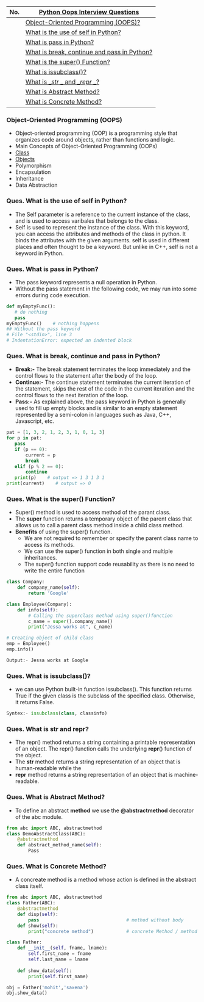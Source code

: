 |  No.  | [Python Oops Interview Questions](./7_oops/1_oops.md)                                          |
| :---: | ---------------------------------------------------------------------------------------------- |
|       | [Object-Oriented Programming (OOPS)?](#object-oriented-programming-oops)                       |
|       | [What is the use of self in Python?](#ques-what-is-the-use-of-self-in-python)                  |
|       | [What is pass in Python?](#ques-what-is-pass-in-python)                                        |
|       | [What is break, continue and pass in Python?](#ques-what-is-break-continue-and-pass-in-python) |
|       | [What is the super() Function?](#ques-what-is-the-super-function)                              |
|       | [What is issubclass()?](#ques-what-is-issubclass)                                              |
|       | [What is __str_ _ and __repr_ _?](#ques-what-is-str-and-repr)                                  |
|       | [What is Abstract Method?](#ques-what-is-abstract-method)                                      |
|       | [What is Concrete Method?](#ques-what-is-concrete-method)                                      |

### Object-Oriented Programming (OOPS)
* Object-oriented programming (OOP) is a programming style that organizes code around objects, rather than functions and logic.
* Main Concepts of Object-Oriented Programming (OOPs) 
* [Class](#ques-What-is-Class)
* [Objects](#ques-What-is-Object)
* Polymorphism
* Encapsulation
* Inheritance
* Data Abstraction
  

### Ques. What is the use of self in Python?
* The Self parameter is a reference to the current instance of the class, and is used to access varibales that belongs to the class.
* Self is used to represent the instance of the class. With this keyword, you can access the attributes and methods of the class in python. It binds the attributes with the given arguments. self is used in different places and often thought to be a keyword. But unlike in C++, self is not a keyword in Python.



### Ques. What is pass in Python?
* The pass keyword represents a null operation in Python.
* Without the pass statement in the following code, we may run into some errors during code execution.
```python
def myEmptyFunc():
   # do nothing
   pass
myEmptyFunc()    # nothing happens
## Without the pass keyword
# File "<stdin>", line 3
# IndentationError: expected an indented block
```

### Ques. What is break, continue and pass in Python?
* **Break:-** The break statement terminates the loop immediately and the control flows to the statement after the body of the loop.
* **Continue:-** The continue statement terminates the current iteration of the statement, skips the rest of the code in the current iteration and the control flows to the next iteration of the loop.
* **Pass:-** As explained above, the pass keyword in Python is generally used to fill up empty blocks and is similar to an empty statement represented by a semi-colon in languages such as Java, C++, Javascript, etc.
```python
pat = [1, 3, 2, 1, 2, 3, 1, 0, 1, 3]
for p in pat:
   pass
   if (p == 0):
       current = p
       break
   elif (p % 2 == 0):
       continue
   print(p)    # output => 1 3 1 3 1
print(current)    # output => 0
```


### Ques. What is the super() Function?
* Super() method is used to access method of the parant class.
* The **super** function returns a temporary object of the parent class that allows us to call a parent class method inside a child class method.
* **Benefits** of using the super() function.
  * We are not required to remember or specify the parent class name to access its methods.
  * We can use the super() function in both single and multiple inheritances.
  * The super() function support code reusability as there is no need to write the entire function
```python
class Company:
    def company_name(self):
        return 'Google'

class Employee(Company):
    def info(self):
        # Calling the superclass method using super()function
        c_name = super().company_name()
        print("Jessa works at", c_name)

# Creating object of child class
emp = Employee()
emp.info()

Output:- Jessa works at Google
```

### Ques. What is issubclass()?
* we can use Python built-in function issubclass(). This function returns True if the given class is the subclass of the specified class. Otherwise, it returns False.
```python
Syntex:- issubclass(class, classinfo)
```


### Ques. What is __str__ and __repr__?
* The repr() method returns a string containing a printable representation of an object. The repr() function calls the underlying __repr__() function of the object.
* The <b>__str__</b> method returns a string representation of an object that is human-readable while the 
* <b>__repr__</b> method returns a string representation of an object that is machine-readable.
	


### Ques. What is Abstract Method?
* To define an abstract **method** we use the **@abstractmethod** decorator of the abc module.
```python
from abc import ABC, abstractmethod
class DemoAbstractClass(ABC):
	@abstractmethod
	def abstract_method_name(self):
    	Pass
```

### Ques. What is Concrete Method?
* A concreate method is a method whose action is defined in the abstract class itself.
```python
from abc import ABC, abstractmethod
class Father(ABC):
    @abstractmethod
    def disp(self): 
        pass                                # method without body
    def show(self):
        print("concrete method")            # concrete Method / method with body
```

```python
class Father:
    def __init__(self, fname, lname):
        self.first_name = fname
        self.last_name = lname
    
    def show_data(self):
        print(self.first_name)

obj = Father('mohit','saxena')
obj.show_data()
```